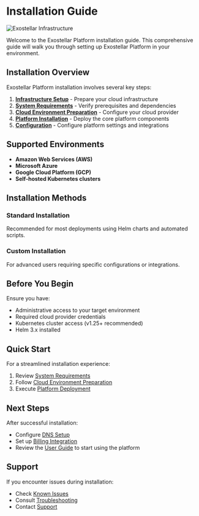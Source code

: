 # Installation Guide

![Exostellar Infrastructure](https://cdn.prod.website-files.com/682f16fda0a63d2b81f9abbc/683b5e5ca203281d54720e4a_layer-2.svg)

Welcome to the Exostellar Platform installation guide. This comprehensive guide will walk you through setting up Exostellar Platform in your environment.

## Installation Overview

Exostellar Platform installation involves several key steps:

1. **[Infrastructure Setup](infrastructure-setup.md)** - Prepare your cloud infrastructure
2. **[System Requirements](system-requirements.md)** - Verify prerequisites and dependencies  
3. **[Cloud Environment Preparation](cloud-environment-preparation.md)** - Configure your cloud provider
4. **[Platform Installation](platform/index.md)** - Deploy the core platform components
5. **[Configuration](configuration/index.md)** - Configure platform settings and integrations

## Supported Environments

- **Amazon Web Services (AWS)**
- **Microsoft Azure**
- **Google Cloud Platform (GCP)**
- **Self-hosted Kubernetes clusters**

## Installation Methods

### Standard Installation
Recommended for most deployments using Helm charts and automated scripts.

### Custom Installation
For advanced users requiring specific configurations or integrations.

## Before You Begin

Ensure you have:
- Administrative access to your target environment
- Required cloud provider credentials
- Kubernetes cluster access (v1.25+ recommended)
- Helm 3.x installed

## Quick Start

For a streamlined installation experience:
1. Review [System Requirements](system-requirements.md)
2. Follow [Cloud Environment Preparation](cloud-environment-preparation.md)
3. Execute [Platform Deployment](platform/platform-deployment.md)

## Next Steps

After successful installation:
- Configure [DNS Setup](configuration/dns-setup.md)
- Set up [Billing Integration](configuration/billing-integration.md)
- Review the [User Guide](../user-guide/index.md) to start using the platform

## Support

If you encounter issues during installation:
- Check [Known Issues](../known-issues.md)
- Consult [Troubleshooting](../troubleshooting.md)
- Contact [Support](../support.md)

